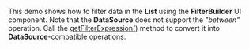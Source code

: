 This demo shows how to&nbsp;filter data in&nbsp;the **List** using the **FilterBuilder** UI component. Note that the **DataSource** does not support the *"between"* operation. Call the [getFilterExpression()](/Documentation/ApiReference/UI_Components/dxFilterBuilder/Methods/#getFilterExpression) method to&nbsp;convert it&nbsp;into **DataSource**-compatible operations.